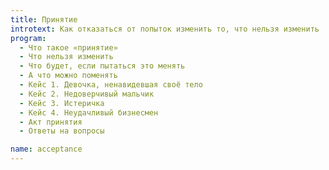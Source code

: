```yaml
---
title: Принятие
introtext: Как отказаться от попыток изменить то, что нельзя изменить
program:
  - Что такое «принятие»
  - Что нельзя изменить
  - Что будет, если пытаться это менять
  - А что можно поменять
  - Кейс 1. Девочка, ненавидевшая своё тело
  - Кейс 2. Недоверчивый мальчик
  - Кейс 3. Истеричка
  - Кейс 4. Неудачливый бизнесмен
  - Акт принятия
  - Ответы на вопросы

name: acceptance
---
```

